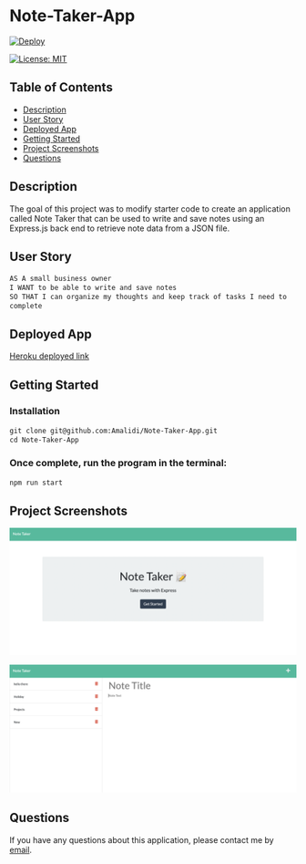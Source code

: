 # Note-Taker-App

[![Deploy](https://www.herokucdn.com/deploy/button.svg)](https://note-taking-app-heroku.herokuapp.com/)

[![License: MIT](https://img.shields.io/badge/License-MIT-yellow.svg)](https://opensource.org/licenses/MIT)

## Table of Contents

- [Description](#description)
- [User Story](#user-story)
- [Deployed App](#deployed-app)
- [Getting Started](#getting-started)
- [Project Screenshots](#project-screenshots)
- [Questions](#questions)

## Description

The goal of this project was to modify starter code to create an application called Note Taker that can be used to write and save notes using an Express.js back end to retrieve note data from a JSON file.

## User Story

```
AS A small business owner
I WANT to be able to write and save notes
SO THAT I can organize my thoughts and keep track of tasks I need to complete

```

## Deployed App

[Heroku deployed link](https://note-taking-app-heroku.herokuapp.com/)

## Getting Started

### Installation

```
git clone git@github.com:Amalidi/Note-Taker-App.git
cd Note-Taker-App
```

### Once complete, run the program in the terminal:

```
npm run start
```

## Project Screenshots

![Image of the project](./public/assets/Images/homepage.png)

![Image of the project](./public/assets/Images/notespage.png)

## Questions

If you have any questions about this application, please contact me by [email](mailto:A.idi12@outlook.com).
